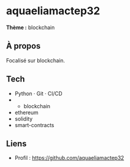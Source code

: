 # aquaeliamactep32

**Thème :** blockchain

## À propos
Focalisé sur blockchain.

## Tech
- Python · Git · CI/CD
- - blockchain
- ethereum
- solidity
- smart-contracts

## Liens
- Profil : https://github.com/aquaeliamactep32

